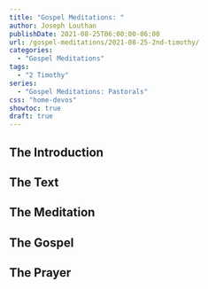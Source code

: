 ```yaml
---
title: "Gospel Meditations: "
author: Joseph Louthan
publishDate: 2021-08-25T06:00:00-06:00
url: /gospel-meditations/2021-08-25-2nd-timothy/
categories:
  - "Gospel Meditations"
tags:
  - "2 Timothy"
series:
  - "Gospel Meditations: Pastorals"
css: "home-devos"
showtoc: true
draft: true
---
```

## The Introduction

## The Text


## The Meditation


## The Gospel

## The Prayer

<div style="font-variant: small-caps;">

</div>
&nbsp;

```text

```
